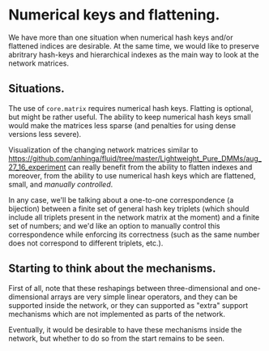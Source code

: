 # Numerical keys and flattening.

We have more than one situation when numerical hash keys
and/or flattened indices are desirable. At the same time,
we would like to preserve abritrary hash-keys and
hierarchical indexes as the main way to look at the
network matrices.

## Situations.

The use of `core.matrix` requires numerical hash keys.
Flatting is optional, but might be rather useful.
The ability to keep numerical hash keys small would
make the matrices less sparse (and penalties for
using dense versions less severe).

Visualization of the changing network matrices
similar to 
https://github.com/anhinga/fluid/tree/master/Lightweight_Pure_DMMs/aug_27_16_experiment
can really benefit from the ability to flatten
indexes and moreover, from the ability to use
numerical hash keys which are flattened, small,
and *manually controlled*.

In any case, we'll be talking about a one-to-one
correspondence (a bijection) between a finite set of
general hash key triplets (which should include
all triplets present in the network matrix at the
moment) and a finite set of numbers; and we'd like
an option to manually control this correspondence
while enforcing its correctness (such as the same
number does not correspond to different triplets,
etc.).

## Starting to think about the mechanisms.

First of all, note that these reshapings between
three-dimensional and one-dimensional arrays are
very simple linear operators, and they can be
supported inside the network, or they can supported
as "extra" support mechanisms which are not
implemented as parts of the network.

Eventually, it would be desirable to have these mechanisms
inside the network, but whether to do so from the
start remains to be seen.
